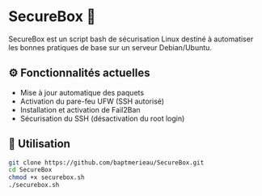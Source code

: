 # SecureBox 🔐

SecureBox est un script bash de sécurisation Linux destiné à automatiser les bonnes pratiques de base sur un serveur Debian/Ubuntu.

## ⚙️ Fonctionnalités actuelles

- Mise à jour automatique des paquets
- Activation du pare-feu UFW (SSH autorisé)
- Installation et activation de Fail2Ban
- Sécurisation du SSH (désactivation du root login)

## 🚀 Utilisation

```bash
git clone https://github.com/baptmerieau/SecureBox.git
cd SecureBox
chmod +x securebox.sh
./securebox.sh
